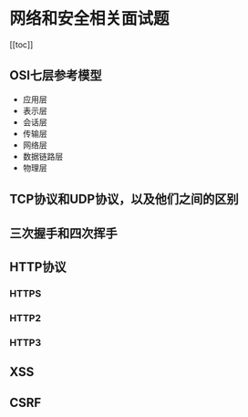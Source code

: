 # 网络和安全相关面试题

[[toc]]
## OSI七层参考模型
- 应用层
- 表示层
- 会话层
- 传输层
- 网络层
- 数据链路层
- 物理层

## TCP协议和UDP协议，以及他们之间的区别
## 三次握手和四次挥手
## HTTP协议
### HTTPS
### HTTP2
### HTTP3
## XSS
## CSRF

